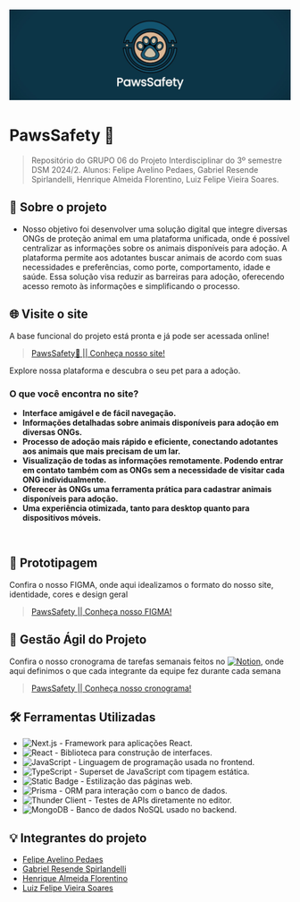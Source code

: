 # <img src="img/capatopo.jpg">
# PawsSafety 🐾
> Repositório do GRUPO 06 do Projeto Interdisciplinar do 3º semestre DSM 2024/2. 
>Alunos: 
>Felipe Avelino Pedaes, 
>Gabriel Resende Spirlandelli, 
>Henrique Almeida Florentino, 
>Luiz Felipe Vieira Soares.


## 📜 Sobre o projeto 
* Nosso objetivo foi desenvolver uma solução digital que integre diversas ONGs de proteção animal em uma plataforma unificada, onde é possível centralizar as informações 
sobre os animais disponíveis para adoção. A plataforma permite aos adotantes buscar animais de acordo com suas necessidades e preferências, como porte, comportamento, idade e saúde. 
Essa solução visa reduzir as barreiras para adoção, oferecendo acesso remoto às informações e simplificando o processo. 


## 🌐 Visite o site 
A base funcional do projeto está pronta e já pode ser acessada online!
> [PawsSafety🐾 || Conheça nosso site! ](https://www.pawssafety.com.br/)

Explore nossa plataforma e descubra o seu pet para a adoção.

### **O que você encontra no site?**
- **Interface amigável e de fácil navegação.**
- **Informações detalhadas sobre animais disponíveis para adoção em diversas ONGs.** 
- **Processo de adoção mais rápido e eficiente, conectando adotantes aos animais que mais precisam de um lar.**
- **Visualização de todas as informações remotamente. Podendo entrar em contato também com as ONGs sem a necessidade de visitar cada ONG individualmente.**
- **Oferecer às ONGs uma ferramenta prática para cadastrar animais disponíveis para adoção.**  
- **Uma experiência otimizada, tanto para desktop quanto para dispositivos móveis.**
<br />  


## 📂 Prototipagem
Confira o nosso FIGMA, onde aqui idealizamos o formato do nosso site, identidade, cores e design geral<br />
> [PawsSafety || Conheça nosso FIGMA! ](https://www.figma.com/design/28pL6IgATrihzzu8VJAL9q)

## 🎯 Gestão Ágil do Projeto
Confira o nosso cronograma de tarefas semanais feitos no [![Notion](https://img.shields.io/badge/Notion-000?logo=notion&logoColor=fff)](#), onde aqui definimos o que cada integrante da equipe fez durante cada semana<br />
> [PawsSafety || Conheça nosso cronograma! ](https://gabrielrspirlan.notion.site/PawsSafety-Tarefas-14454d378e1f8043bbb3fa91c2f6d7c4)


## 🛠️ Ferramentas Utilizadas  

- ![Next.js](https://img.shields.io/badge/-Next.js-000?logo=next.js&logoColor=white) - Framework para aplicações React.  
- ![React](https://img.shields.io/badge/-React-61DAFB?logo=react&logoColor=black) - Biblioteca para construção de interfaces.  
- ![JavaScript](https://img.shields.io/badge/-JavaScript-F7DF1E?logo=javascript&logoColor=black) - Linguagem de programação usada no frontend.  
- ![TypeScript](https://img.shields.io/badge/-TypeScript-3178C6?logo=typescript&logoColor=white) - Superset de JavaScript com tipagem estática.  
- ![Static Badge](https://img.shields.io/badge/Tailwind-blue?style=flat&logoSize=github) - Estilização das páginas web.  
- ![Prisma](https://img.shields.io/badge/-Prisma-2D3748?logo=prisma&logoColor=white) - ORM para interação com o banco de dados.  
- ![Thunder Client](https://img.shields.io/badge/-Thunder%20Client-000000?logo=thunder-client&logoColor=white) - Testes de APIs diretamente no editor.  
- ![MongoDB](https://img.shields.io/badge/-MongoDB-47A248?logo=mongodb&logoColor=white) - Banco de dados NoSQL usado no backend.  


## 💡 Integrantes do projeto

* [Felipe Avelino Pedaes](https://github.com/ITzspi)
* [Gabriel Resende Spirlandelli](https://github.com/gabrielspirlan)
* [Henrique Almeida Florentino](https://github.com/henriqueflorentino)
* [Luiz Felipe Vieira Soares](https://github.com/luizfelipesoarees)
